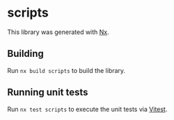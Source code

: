 # scripts

This library was generated with [Nx](https://nx.dev).

## Building

Run `nx build scripts` to build the library.

## Running unit tests

Run `nx test scripts` to execute the unit tests via [Vitest](https://vitest.dev/).
